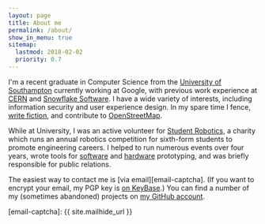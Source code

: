 ```yaml
---
layout: page
title: About me
permalink: /about/
show_in_menu: true
sitemap:
  lastmod: 2018-02-02
  priority: 0.7
---
```


I'm a recent graduate in Computer Science from the [University of Southampton][] currently working at Google, with previous work experience at [CERN](/projects/invenio-mobile/) and [Snowflake Software](/projects/go-publisher-web-ui/). I have a wide variety of interests, including information security and user experience design. In my spare time I fence, [write fiction](/writing/), and contribute to [OpenStreetMap][].

While at University, I was an active volunteer for [Student Robotics][], a charity which runs an annual robotics competition for sixth-form students to promote engineering careers. I helped to run numerous events over four years, wrote tools for [software](/projects/sr-simulator/) and [hardware](/projects/sr-mci/) prototyping, and was briefly responsible for public relations.

The easiest way to contact me is [via email][email-captcha]. (If you want to encrypt your email, my PGP key is [on KeyBase](https://keybase.io/{{site.keybase_username}}).) You can find a number of my (sometimes abandoned) projects on [my GitHub account](https://github.com/{{site.github_username}}).

[University of Southampton]: http://www.ecs.soton.ac.uk/
[Google]: https://www.google.com/
[OpenStreetMap]: https://www.openstreetmap.org/
[Student Robotics]: https://www.studentrobotics.org/
[email-captcha]: {{ site.mailhide_url }}
